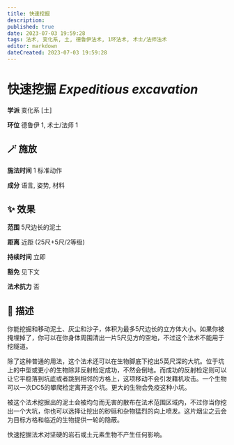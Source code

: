 ```yaml
---
title: 快速挖掘
description: 
published: true
date: 2023-07-03 19:59:28
tags: 法术, 变化系, 土, 德鲁伊法术, 1环法术, 术士/法师法术
editor: markdown
dateCreated: 2023-07-03 19:59:28
---
```


# **快速挖掘** *Expeditious excavation*

**学派** 变化系 \[土\] 

**环位** 德鲁伊 1, 术士/法师 1

## 🪄 施放

**施法时间** 1 标准动作

**成分** 语言, 姿势, 材料

## ✨ 效果  

**范围** 5尺边长的泥土

**距离** 近距 (25尺+5尺/2等级)  

**持续时间** 立即 

**豁免** 见下文

**法术抗力** 否

## 📖 描述

你能挖掘和移动泥土、灰尘和沙子，体积为最多5尺边长的立方体大小。如果你被掩埋掉了，你可以在你身体周围清出一片5尺见方的空地，不过这个法术不能用于挖隧道。

除了这种普通的用法，这个法术还可以在生物脚底下挖出5英尺深的大坑。位于坑上的中型或更小的生物除非反射检定成功，不然会倒地。而成功的反射检定则可以让它平稳落到坑底或者跳到相邻的方格上，这项移动不会引发藉机攻击。一个生物可以一次DC5的攀爬检定离开这个坑。更大的生物会免疫这种小坑。

被这个法术挖掘出的泥土会被均匀而无害的散布在法术范围区域内，不过你当你挖出一个大坑，你也可以选择让挖出的砂砾和杂物猛烈的向上喷发。这片烟尘之云会为目标方格和临近的生物提供一轮的隐蔽。

快速挖掘法术对坚硬的岩石或土元素生物不产生任何影响。
    